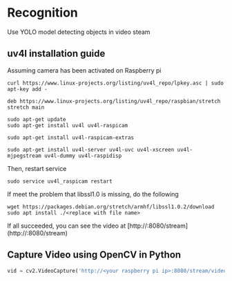 # Recognition
Use YOLO model detecting objects in video steam

## uv4l installation guide

Assuming camera has been activated on Raspberry pi

```
curl https://www.linux-projects.org/listing/uv4l_repo/lpkey.asc | sudo apt-key add -
```

```
deb https://www.linux-projects.org/listing/uv4l_repo/raspbian/stretch stretch main
```

```
sudo apt-get update
sudo apt-get install uv4l uv4l-raspicam
```

```
sudo apt-get install uv4l-raspicam-extras
```

```
sudo apt-get install uv4l-server uv4l-uvc uv4l-xscreen uv4l-mjpegstream uv4l-dummy uv4l-raspidisp
```

Then, restart service

```
sudo service uv4l_raspicam restart
```



If meet the problem that libssl1.0 is missing, do the following

```
wget https://packages.debian.org/stretch/armhf/libssl1.0.2/download
sudo apt install ./<replace with file name>
```

If all succeeded, you can see the video at [http://<your raspberry pi ip>:8080/stream](http://<your raspberry pi ip>:8080/stream)

## Capture Video using OpenCV in Python

```python
vid = cv2.VideoCapture('http://<your raspberry pi ip>:8080/stream/video.mjpeg')
```

